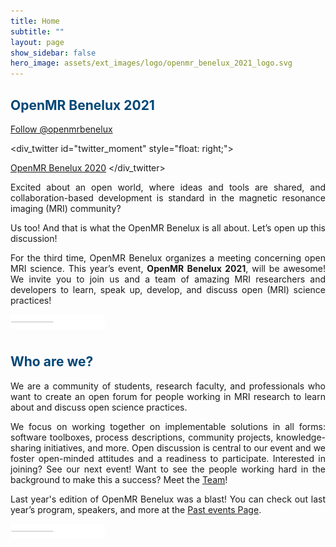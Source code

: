 ```yaml
---
title: Home
subtitle: ""
layout: page
show_sidebar: false
hero_image: assets/ext_images/logo/openmr_benelux_2021_logo.svg
---
```


<style>
img {
  width: 30%;
  height: auto;
  display: inline-block;
}
div_twitter {
  max-height: 100vh;
  overflow-y: scroll;
  padding-top: 0%;
  padding-right: 0%;
  padding-bottom: 5%;
  padding-left: 5%;
}
@media only screen and (max-width: 800px) {
    #twitter_moment {
        display: none;
    }
}
</style>

<!-- https://stackoverflow.com/questions/13476267/hide-div-element-when-screen-size-is-smaller-than-a-specific-size/13476297 -->

<a name="top"></a>
## <span style="color:#004777"> OpenMR Benelux 2021 </span> 
<a href="https://twitter.com/openmrbenelux?ref_src=twsrc%5Etfw" class="twitter-follow-button" data-show-count="false">Follow @openmrbenelux</a><script async src="https://platform.twitter.com/widgets.js" charset="utf-8"></script>

<!-- <img style="float: right;" src="assets/ext_images/2020/side-column-openmr2020.jpg" width="400" height="80" vspace="10px"> -->

<div_twitter id="twitter_moment" style="float: right;">
  <!-- https://publish.twitter.com/ -->
  <a class="twitter-moment" href="https://twitter.com/i/moments/1303701445934448641?ref_src=twsrc%5Etfw">OpenMR Benelux 2020</a> <script async src="https://platform.twitter.com/widgets.js" charset="utf-8"></script>
</div_twitter>

<p><div style="text-align: justify">Excited about an open world, where ideas and tools are shared, and collaboration-based development is standard in the magnetic resonance imaging (MRI) community?</div></p> 
<p><div style="text-align: justify">Us too! And that is what the OpenMR Benelux is all about. Let’s open up this discussion!</div></p>
<p><div style="text-align: justify">For the third time, OpenMR Benelux organizes a meeting concerning open MRI science. This year’s event, <b>OpenMR Benelux 2021</b>, will be awesome! We invite you to join us and a team of amazing MRI researchers and developers to learn, speak up, develop, and discuss open (MRI) science practices!</div></p> 
<!-- an exciting 3-day program lined up with talks, discussions, workshops, training sessions, and <a href="./page-resources-hackathon">hackathons</a> -->

<img src="assets/ext_images/2020/post_separator.png" alt="text" align="left">

<br><br>

## <span style="color:#004777;text-align:left"> Who are we? </span> 

<!-- <img style="float: right;" src="assets/ext_images/side-column-team.jpg" width="390" height="80" vspace="10px"> -->



<p><div style="text-align: justify"> We are a community of students, research faculty, and professionals who want to create an open forum for people working in MRI research to learn about and discuss open science practices.</div></p> 
<p><div style="text-align: justify">We focus on working together on implementable solutions in all forms: software toolboxes, process descriptions, community projects, knowledge-sharing initiatives, and more. Open discussion is central to our event and we foster open-minded attitudes and a readiness to participate. Interested in joining? See our next event! Want to see the people working hard in the background to make this a success? Meet the <a href="/2021/page-team">Team</a>!</div></p> 
<p><div style="text-align: justify">Last year's edition of OpenMR Benelux was a blast! You can check out last year’s program, speakers, and more at the <a href="page-past-events">Past events Page</a>.</div></p>

<img src="assets/ext_images/2020/post_separator.png" alt="text">
<br>
<a href="../index#top"><i class="fas fa-arrow-alt-circle-up" style="position: relative; top: -3px; text-indent: 0px; vertical-align: middle; color:#004777;"></i></a>
